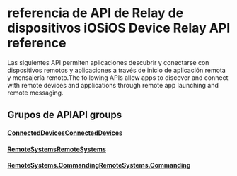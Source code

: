 # <a name="ios-device-relay-api-reference"></a><span data-ttu-id="3b7cd-101">referencia de API de Relay de dispositivos iOS</span><span class="sxs-lookup"><span data-stu-id="3b7cd-101">iOS Device Relay API reference</span></span>

<span data-ttu-id="3b7cd-102">Las siguientes API permiten aplicaciones descubrir y conectarse con dispositivos remotos y aplicaciones a través de inicio de aplicación remota y mensajería remoto.</span><span class="sxs-lookup"><span data-stu-id="3b7cd-102">The following APIs allow apps to discover and connect with remote devices and applications through remote app launching and remote messaging.</span></span>

## <a name="api-groups"></a><span data-ttu-id="3b7cd-103">Grupos de API</span><span class="sxs-lookup"><span data-stu-id="3b7cd-103">API groups</span></span>

#### <a name="connecteddevicesobjectivec-apiconnecteddevicesindexmd"></a>[<span data-ttu-id="3b7cd-104">ConnectedDevices</span><span class="sxs-lookup"><span data-stu-id="3b7cd-104">ConnectedDevices</span></span>](../objectivec-api/connecteddevices/index.md)
#### <a name="remotesystemsobjectivec-apiremotesystemsindexmd"></a>[<span data-ttu-id="3b7cd-105">RemoteSystems</span><span class="sxs-lookup"><span data-stu-id="3b7cd-105">RemoteSystems</span></span>](../objectivec-api/remotesystems/index.md)
#### <a name="remotesystemscommandingobjectivec-apiremotesystemscommandingindexmd"></a>[<span data-ttu-id="3b7cd-106">RemoteSystems.Commanding</span><span class="sxs-lookup"><span data-stu-id="3b7cd-106">RemoteSystems.Commanding</span></span>](../objectivec-api/remotesystems.commanding/index.md)